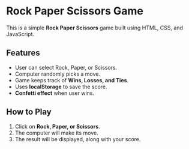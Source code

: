# Rock Paper Scissors Game

This is a simple **Rock Paper Scissors** game built using HTML, CSS, and JavaScript.

## Features
- User can select Rock, Paper, or Scissors.
- Computer randomly picks a move.
- Game keeps track of **Wins, Losses, and Ties**.
- Uses **localStorage** to save the score.
- **Confetti effect** when user wins.
 

## How to Play
1. Click on **Rock, Paper, or Scissors**.
2. The computer will make its move.
3. The result will be displayed, along with your score.

 
